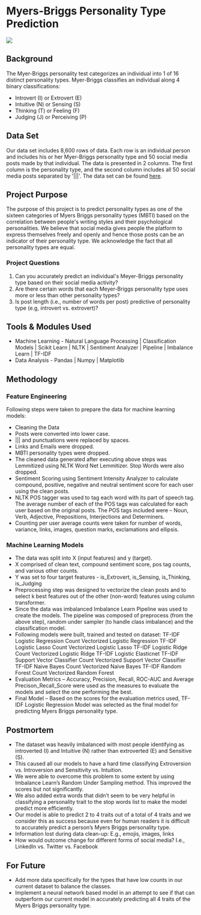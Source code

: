 # Myers-Briggs Personality Type Prediction
![](https://excellenceassured.com/wp-content/uploads/2015/09/16-personality-types.png)

## Background
The Myer-Briggs personality test categorizes an individual into 1 of 16 distinct personality types. Myer-Briggs classifies an individual along 4 binary classifications:
* Introvert (I) or Extrovert (E)
* Intuitive (N) or Sensing (S)
* Thinking (T) or Feeling (F)
* Judging (J) or Perceiving (P)

## Data Set
Our data set includes 8,600 rows of data. Each row is an individual person and includes his or her Myer-Briggs personality type and 50 social media posts made by that individual. The data is presented in 2 columns. The first column is the personality type, and the second column includes all 50 social media posts separated by '|||'. The data set can be found [here](https://www.kaggle.com/datasnaek/mbti-type?select=mbti_1.csv).

## Project Purpose

The purpose of this project is to predict personality types as one of the sixteen categories of Myers Briggs personality types (MBTI) based on the correlation between people's writing styles and their psychological personalities. We believe that social media gives people the platform to express themselves freely and openly and hence those posts can be an indicator of their personality type.
We acknowledge the fact that all personality types are equal.

### Project Questions
1. Can you accurately predict an individual's Meyer-Briggs personality type based on their social media activity?
2. Are there certain words that each Meyer-Briggs personality type uses more or less than other personality types?
3. Is post length (i.e., number of words per post) predictive of personality type (e.g, introvert vs. extrovert)?

## Tools & Modules Used
- Machine Learning - Natural Language Processing | Classification Models | Scikit Learn | NLTK | Sentiment Analyzer | Pipeline | Imbalance Learn | TF-IDF
- Data Analysis - Pandas | Numpy | Matplotlib

## Methodology

### Feature Engineering
Following steps were taken to prepare the data for machine learning models:
-  Cleaning the Data
-  Posts were converted into lower case.
-  ||| and punctuations were replaced by spaces.
-  Links and Emails were dropped.
-  MBTI personality types were dropped. 
-  The cleaned data generated after executing above steps was Lemmitized using NLTK Word Net Lemmitizer. Stop Words were also dropped.
-  Sentiment Scoring using Sentiment Intensity Analyzer to calculate compound, positive, negative and neutral sentiment score for each user using the clean posts.
-  NLTK POS tagger was used to tag each word with its part of speech tag. The average number of each of the POS tags was calculated for each user based on the original posts. The POS tags included were – Noun, Verb, Adjective, Prepositions, Interjections and Determiners.
-  Counting per user average counts were taken for number of words, variance, links, images, question marks, exclamations and ellipsis.

### Machine Learning Models
- The data was split into X (input features) and y (target).
- X comprised of clean text, compound sentiment score, pos tag counts, and various other counts.
- Y was set to four target features - is_Extrovert, is_Sensing, is_Thinking, is_Judging
- Preprocessing step was designed to vectorize the clean posts and to select k best features out of the other (non-word) features using column transformer.
- Since the data was imbalanced Imbalance Learn Pipeline was used to create the models. The pipeline was composed of preprocess (from the above step), random under sampler (to handle class imbalance) and the classification model.
- Following models were built, trained and tested on dataset: TF-IDF Logistic Regression Count Vectorized Logistic Regression TF-IDF Logistic Lasso Count Vectorized Logistic Lasso TF-IDF Logistic Ridge Count Vectorized Logistic Ridge TF-IDF Logistic Elasticnet TF-IDF Support Vector Classifier Count Vectorized Support Vector Classifier TF-IDF Naive Bayes Count Vectorized Naive Bayes TF-IDF Random Forest Count Vectorized Random Forest
- Evaluation Metrics – Accuracy, Precision, Recall, ROC-AUC and Average Precison_Recall_Score were used as the measures to evaluate the models and select the one performing the best.
- Final Model – Based on the scores for the evaluation metrics used, TF-IDF Logistic Regression Model was selected as the final model for predicting Myers Briggs personality type.

## Postmortem
- The dataset was heavily imbalanced with most people identifying as introverted (I) and Intuitive (N) rather than extroverted (E) and Sensitive (S). 
- This caused all our models to have a hard time classifying Extroversion vs. Introversion and Sensitivity vs. Intuition. 
- We were able to overcome this problem to some extent by using Imbalance Learn’s Random Under Sampling method. This improved the scores but not significantly. 
- We also added extra words that didn’t seem to be very helpful in classifying a personality trait to the stop words list to make the model predict more efficiently. 
- Our model is able to predict 2 to 4 traits out of a total of 4 traits and we consider this as success because even for human readers it is difficult to accurately predict a person’s Myers Briggs personality type.
- Information lost during data clean-up: E.g., emojis, images, links
- How would outcome change for different forms of social media? I.e., LinkedIn vs. Twitter vs. Facebook

## For Future
- Add more data specifically for the types that have low counts in our current dataset to balance the classes. 
- Implement a neural network based model in an attempt to see if that can outperform our current model in accurately predicting all 4 traits of the Myers Briggs personality type.
